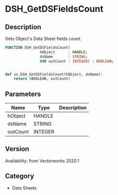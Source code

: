 # DSH_GetDSFieldsCount

## Description
Gets Object's Data Sheet fields count.

```pascal
FUNCTION DSH_GetDSFieldsCount(
				hObject      : HANDLE;
				dsName       : STRING;
				VAR outCount : INTEGER) : BOOLEAN;
```

```python

def vs.DSH_GetDSFieldsCount(hObject, dsName):
    return (BOOLEAN, outCount)
```

## Parameters
|Name|Type|Description|
|---|---|---|
|hObject|HANDLE||
|dsName|STRING||
|outCount|INTEGER||

## Version
Availability: from Vectorworks 2020.1
## Category
* Data Sheets

